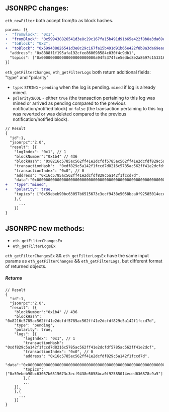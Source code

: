 ## **JSONRPC** changes:

`eth_newFilter` both accept from/to as block hashes.

```diff
params: [{
-  "fromBlock": "0x1",
+  "fromBlock": "0x599438826541d3e8c29c167fa15b491d91b65e422f8b8a3da69eaa9a43c832e1",
-  "toBlock": "0x2",
+  "toBlock": "0x599438826541d3e8c29c167fa15b491d91b65e422f8b8a3da69eaa9a43c832e1",
  "address": "0x8888f1f195afa192cfee860698584c030f4c9db1",
  "topics": ["0x000000000000000000000000a94f5374fce5edbc8e2a8697c15331677e6ebf0b"]
}]
```

`eth_getFilterChanges`, `eth_getFilterLogs` both return additional fields: "type" and "polarity"

- `type`: `STRING` - `pending` when the log is pending. `mined` if log is already mined.
- `polarity`:`BOOL` - either `true` (the transaction pertaining to this log was mined or arrived as pending compared to the previous notification/notified block) or `false` (the transaction pertaining to this log was reverted or was deleted compared to the previous notification/notified block).

```diff
// Result
{
  "id":1,
  "jsonrpc":"2.0",
  "result": [{
    "logIndex": "0x1", // 1
    "blockNumber":"0x1b4" // 436
    "blockHash": "0x8216c5785ac562ff41e2dcfdf5785ac562ff41e2dcfdf829c5a142f1fccd7d",
    "transactionHash":  "0xdf829c5a142f1fccd7d8216c5785ac562ff41e2dcfdf5785ac562ff41e2dcf",
    "transactionIndex": "0x0", // 0
    "address": "0x16c5785ac562ff41e2dcfdf829c5a142f1fccd7d",
    "data":"0x0000000000000000000000000000000000000000000000000000000000000000",
+   "type":"mined",
+   "polarity": true,
    "topics": ["0x59ebeb90bc63057b6515673c3ecf9438e5058bca0f92585014eced636878c9a5"]
    },{
      ...
    }]
}
```

## **JSONRPC** new methods:

- `eth_getFilterChangesEx`
- `eth_getFilterLogsEx`

`eth_getFilterChangesEx` && `eth_getFilterLogsEx` have the same input params as `eth_getFilterChanges` && `eth_getFilterLogs`, but different format of returned objects.

##### Returns

```
// Result
{
  "id":1,
  "jsonrpc":"2.0",
  "result": [{
    "blockNumber":"0x1b4" // 436
    "blockHash": "0x8216c5785ac562ff41e2dcfdf5785ac562ff41e2dcfdf829c5a142f1fccd7d",
    "type": "pending",
    "polarity": true,
    "logs": [{
        "logIndex": "0x1", // 1
        "transactionHash":  "0xdf829c5a142f1fccd7d8216c5785ac562ff41e2dcfdf5785ac562ff41e2dcf",
        "transactionIndex": "0x0", // 0
        "address": "0x16c5785ac562ff41e2dcfdf829c5a142f1fccd7d",
        "data":"0x0000000000000000000000000000000000000000000000000000000000000000",
        "topics": ["0x59ebeb90bc63057b6515673c3ecf9438e5058bca0f92585014eced636878c9a5"]
        },{
        ...
    }],
    },{
      ...
    }]
}
```